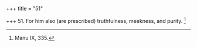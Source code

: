 +++
title = "51"

+++
51. For him also (are prescribed) truthfulness, meekness, and purity. [^33] 


[^33]:  Manu IX, 335.
